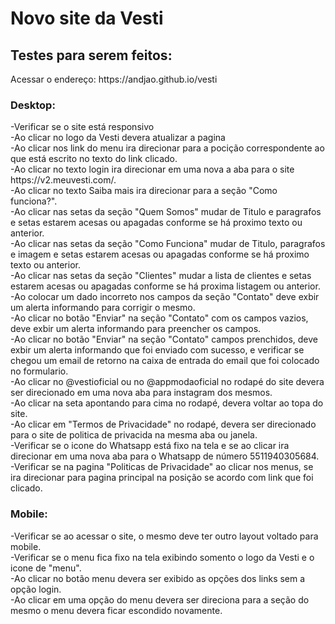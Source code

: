 <h1>Novo site da Vesti</h1>
<h2>Testes para serem feitos:</h2>
Acessar o endereço: https://andjao.github.io/vesti
<h3>Desktop:</h3>
-Verificar se o site está responsivo<br>
-Ao clicar no logo da Vesti devera atualizar a pagina<br>
-Ao clicar nos link do menu ira direcionar para a pocição correspondente ao que está escrito no texto do link clicado.<br>
-Ao clicar no texto login ira direcionar em uma nova a aba para o site https://v2.meuvesti.com/.<br>
-Ao clicar no texto Saiba mais ira direcionar para a seção "Como funciona?".<br>
-Ao clicar nas setas da seção "Quem Somos" mudar de Titulo e paragrafos e setas estarem acesas ou apagadas conforme se há proximo texto ou anterior.<br>
-Ao clicar nas setas da seção "Como Funciona" mudar de Titulo, paragrafos e imagem e setas estarem acesas ou apagadas conforme se há proximo texto ou anterior.<br>
-Ao clicar nas setas da seção "Clientes" mudar a lista de clientes e setas estarem acesas ou apagadas conforme se há proxima listagem ou anterior.<br>
-Ao colocar um dado incorreto nos campos da seção "Contato" deve exbir um alerta informando para corrigir o mesmo.<br>
-Ao clicar no botão "Enviar" na seção "Contato" com os campos vazios, deve exbir um alerta informando para preencher os campos.<br>
-Ao clicar no botão "Enviar" na seção "Contato" campos prenchidos, deve exbir um alerta informando que foi enviado com sucesso, e verificar se chegou um email de retorno na caixa de entrada do email que foi colocado no formulario.<br>
-Ao clicar no @vestioficial ou no @appmodaoficial no rodapé do site devera ser direcionado em uma nova aba para instagram dos mesmos.<br>
-Ao clicar na seta apontando para cima no rodapé, devera voltar ao topa do site.<br>
-Ao clicar em "Termos de Privacidade" no rodapé, devera ser direcionado para o site de politica de privacida na mesma aba ou janela.<br>
-Verificar se o icone do Whatsapp está fixo na tela e se ao clicar ira direcionar em uma nova aba para o Whatsapp de número 5511940305684.<br>
-Verificar se na pagina "Politicas de Privacidade" ao clicar nos menus, se ira direcionar para pagina principal na posição se acordo com link que foi clicado.
<h3>Mobile:</h3>
-Verificar se ao acessar o site, o mesmo deve ter outro layout voltado para mobile.<br>
-Verificar se o menu fica fixo na tela exibindo somento o logo da Vesti e o icone de "menu".<br>
-Ao clicar no botão menu devera ser exibido as opções dos links sem a opção login.<br>
-Ao clicar em uma opção do menu devera ser direciona para a seção do mesmo o menu devera ficar escondido novamente.
